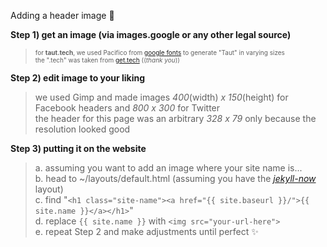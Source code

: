 Adding a header image :haircut:

**Step 1) get an image (via images.google or any other legal source)**<br>
><font size=1>for **taut.tech**, we used Pacifico from [google fonts](https://fonts.google.com/?sort=alpha) to generate "Taut" in varying sizes<br>
>the ".tech" was taken from [get.tech](get.tech) ((*thank you*))</font>

**Step 2) edit image to your liking**<br>
>we used Gimp and made images *400*(width) *x 150*(height) for Facebook headers and *800 x 300* for Twitter<br>
>the header for this page was an arbitrary *328 x 79* only because the resolution looked good

**Step 3) putting it on the website**
>a. assuming you want to add an image where your site name is...<br>
>b. head to ~/layouts/default.html (assuming you have the *[jekyll-now](https://github.com/barryclark/jekyll-now)* layout)<br>
>c. find "```<h1 class="site-name"><a href="{{ site.baseurl }}/">{{ site.name }}</a></h1>```"<br>
>d. replace ```{{ site.name }}``` with ```<img src="your-url-here">```<br>
>e. repeat Step 2 and make adjustments until perfect :sparkles:
